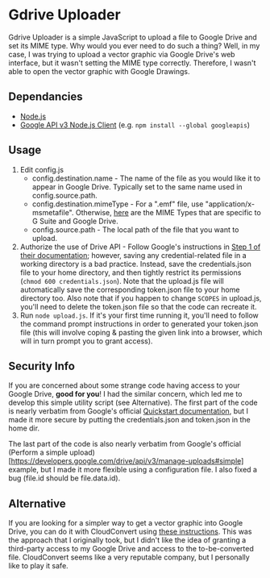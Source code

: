 # Gdrive Uploader
Gdrive Uploader is a simple JavaScript to upload a file to Google Drive and set its MIME type.  Why would you ever need to do such a thing?  Well, in my case, I was trying to upload a vector graphic via Google Drive's web interface, but it wasn't setting the MIME type correctly.  Therefore, I wasn't able to open the vector graphic with Google Drawings.
## Dependancies
* [Node.js](https://nodejs.org/en/download/)
* [Google API v3 Node.js Client](https://www.npmjs.com/package/googleapis) (e.g. `npm install --global googleapis`)
## Usage
1. Edit config.js
   * config.destination.name - The name of the file as you would like it to appear in Google Drive.  Typically set to the same name used in config.source.path.
   * config.destination.mimeType - For a ".emf" file, use "application/x-msmetafile".  Otherwise, [here](https://developers.google.com/drive/api/v3/mime-types) are the MIME Types that are specific to G Suite and Google Drive.
   * config.source.path - The local path of the file that you want to upload.
1. Authorize the use of Drive API - Follow Google's instructions in [Step 1 of their documentation](https://developers.google.com/drive/api/v3/quickstart/nodejs#step_1_turn_on_the); however, saving any credential-related file in a working directory is a bad practice.  Instead, save the credentials.json file to your home directory, and then tightly restrict its permissions (`chmod 600 credentials.json`).  Note that the upload.js file will automatically save the corresponding token.json file to your home directory too.  Also note that if you happen to change `SCOPES` in upload.js, you'll need to delete the token.json file so that the code can recreate it.
1. Run `node upload.js`.  If it's your first time running it, you'll need to follow the command prompt instructions in order to generated your token.json file (this will involve coping & pasting the given link into a browser, which will in turn prompt you to grant access).
## Security Info
If you are concerned about some strange code having access to your Google Drive, **good for you**!  I had the similar concern, which led me to develop this simple utility script (see Alternative).  The first part of the code is nearly verbatim from Google's official [Quickstart documentation](https://developers.google.com/drive/api/v3/quickstart/nodejs#step_3_set_up_the_sample), but I made it more secure by putting the credentials.json and token.json in the home dir.

The last part of the code is also nearly verbatim from Google's official (Perform a simple upload)[https://developers.google.com/drive/api/v3/manage-uploads#simple] example, but I made it more flexible using a configuration file.  I also fixed a bug (file.id should be file.data.id).
## Alternative
If you are looking for a simpler way to get a vector graphic into Google Drive, you can do it with CloudConvert using [these instructions](https://graphicdesign.stackexchange.com/a/115861).  This was the approach that I originally took, but I didn't like the idea of granting a third-party access to my Google Drive and access to the to-be-converted file.  CloudConvert seems like a very reputable company, but I personally like to play it safe.
